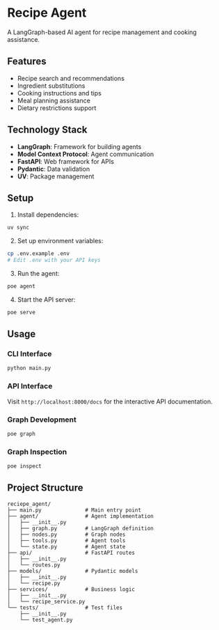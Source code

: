 # Recipe Agent

A LangGraph-based AI agent for recipe management and cooking assistance.

## Features

- Recipe search and recommendations
- Ingredient substitutions
- Cooking instructions and tips
- Meal planning assistance
- Dietary restrictions support

## Technology Stack

- **LangGraph**: Framework for building agents
- **Model Context Protocol**: Agent communication
- **FastAPI**: Web framework for APIs
- **Pydantic**: Data validation
- **UV**: Package management

## Setup

1. Install dependencies:
```bash
uv sync
```

2. Set up environment variables:
```bash
cp .env.example .env
# Edit .env with your API keys
```

3. Run the agent:
```bash
poe agent
```

4. Start the API server:
```bash
poe serve
```

## Usage

### CLI Interface
```bash
python main.py
```

### API Interface
Visit `http://localhost:8000/docs` for the interactive API documentation.

### Graph Development
```bash
poe graph
```

### Graph Inspection
```bash
poe inspect
```

## Project Structure

```
reciepe_agent/
├── main.py              # Main entry point
├── agent/               # Agent implementation
│   ├── __init__.py
│   ├── graph.py         # LangGraph definition
│   ├── nodes.py         # Graph nodes
│   ├── tools.py         # Agent tools
│   └── state.py         # Agent state
├── api/                 # FastAPI routes
│   ├── __init__.py
│   └── routes.py
├── models/              # Pydantic models
│   ├── __init__.py
│   └── recipe.py
├── services/            # Business logic
│   ├── __init__.py
│   └── recipe_service.py
└── tests/               # Test files
    ├── __init__.py
    └── test_agent.py
```
